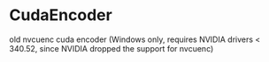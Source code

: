 CudaEncoder
===========

old nvcuenc cuda encoder (Windows only, requires NVIDIA drivers &lt; 340.52, since NVIDIA dropped the support for nvcuenc)
